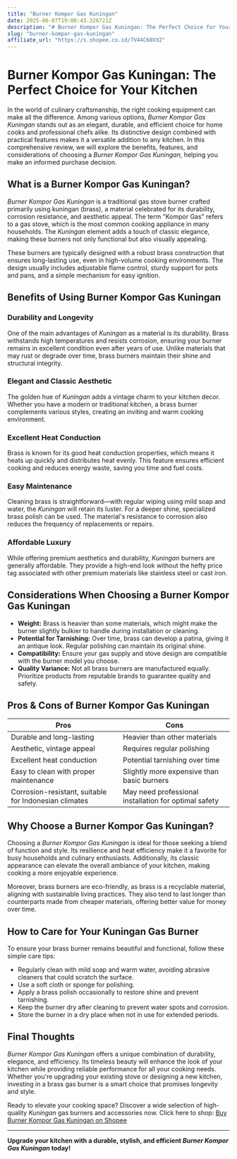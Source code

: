 ```yaml
---
title: "Burner Kompor Gas Kuningan"
date: 2025-06-07T19:08:43.326721Z
description: "# Burner Kompor Gas Kuningan: The Perfect Choice for Your Kitchen..."
slug: "burner-kompor-gas-kuningan"
affiliate_url: "https://s.shopee.co.id/7V44C68VX2"
---
```

# Burner Kompor Gas Kuningan: The Perfect Choice for Your Kitchen

In the world of culinary craftsmanship, the right cooking equipment can make all the difference. Among various options, *Burner Kompor Gas Kuningan* stands out as an elegant, durable, and efficient choice for home cooks and professional chefs alike. Its distinctive design combined with practical features makes it a versatile addition to any kitchen. In this comprehensive review, we will explore the benefits, features, and considerations of choosing a *Burner Kompor Gas Kuningan*, helping you make an informed purchase decision.

## What is a Burner Kompor Gas Kuningan?

*Burner Kompor Gas Kuningan* is a traditional gas stove burner crafted primarily using kuningan (brass), a material celebrated for its durability, corrosion resistance, and aesthetic appeal. The term "Kompor Gas" refers to a gas stove, which is the most common cooking appliance in many households. The *Kuningan* element adds a touch of classic elegance, making these burners not only functional but also visually appealing.

These burners are typically designed with a robust brass construction that ensures long-lasting use, even in high-volume cooking environments. The design usually includes adjustable flame control, sturdy support for pots and pans, and a simple mechanism for easy ignition.

## Benefits of Using Burner Kompor Gas Kuningan

### Durability and Longevity

One of the main advantages of *Kuningan* as a material is its durability. Brass withstands high temperatures and resists corrosion, ensuring your burner remains in excellent condition even after years of use. Unlike materials that may rust or degrade over time, brass burners maintain their shine and structural integrity.

### Elegant and Classic Aesthetic

The golden hue of *Kuningan* adds a vintage charm to your kitchen decor. Whether you have a modern or traditional kitchen, a brass burner complements various styles, creating an inviting and warm cooking environment.

### Excellent Heat Conduction

Brass is known for its good heat conduction properties, which means it heats up quickly and distributes heat evenly. This feature ensures efficient cooking and reduces energy waste, saving you time and fuel costs.

### Easy Maintenance

Cleaning brass is straightforward—with regular wiping using mild soap and water, the *Kuningan* will retain its luster. For a deeper shine, specialized brass polish can be used. The material's resistance to corrosion also reduces the frequency of replacements or repairs.

### Affordable Luxury

While offering premium aesthetics and durability, *Kuningan* burners are generally affordable. They provide a high-end look without the hefty price tag associated with other premium materials like stainless steel or cast iron.

## Considerations When Choosing a Burner Kompor Gas Kuningan

- **Weight:** Brass is heavier than some materials, which might make the burner slightly bulkier to handle during installation or cleaning.
- **Potential for Tarnishing:** Over time, brass can develop a patina, giving it an antique look. Regular polishing can maintain its original shine.
- **Compatibility:** Ensure your gas supply and stove design are compatible with the burner model you choose.
- **Quality Variance:** Not all brass burners are manufactured equally. Prioritize products from reputable brands to guarantee quality and safety.

## Pros & Cons of Burner Kompor Gas Kuningan

| Pros                                       | Cons                                 |
|--------------------------------------------|--------------------------------------|
| Durable and long-lasting                  | Heavier than other materials         |
| Aesthetic, vintage appeal                  | Requires regular polishing           |
| Excellent heat conduction                 | Potential tarnishing over time      |
| Easy to clean with proper maintenance     | Slightly more expensive than basic burners |
| Corrosion-resistant, suitable for Indonesian climates | May need professional installation for optimal safety |

## Why Choose a Burner Kompor Gas Kuningan?

Choosing a *Burner Kompor Gas Kuningan* is ideal for those seeking a blend of function and style. Its resilience and heat efficiency make it a favorite for busy households and culinary enthusiasts. Additionally, its classic appearance can elevate the overall ambiance of your kitchen, making cooking a more enjoyable experience.

Moreover, brass burners are eco-friendly, as brass is a recyclable material, aligning with sustainable living practices. They also tend to last longer than counterparts made from cheaper materials, offering better value for money over time.

## How to Care for Your Kuningan Gas Burner

To ensure your brass burner remains beautiful and functional, follow these simple care tips:

- Regularly clean with mild soap and warm water, avoiding abrasive cleaners that could scratch the surface.
- Use a soft cloth or sponge for polishing.
- Apply a brass polish occasionally to restore shine and prevent tarnishing.
- Keep the burner dry after cleaning to prevent water spots and corrosion.
- Store the burner in a dry place when not in use for extended periods.

## Final Thoughts

*Burner Kompor Gas Kuningan* offers a unique combination of durability, elegance, and efficiency. Its timeless beauty will enhance the look of your kitchen while providing reliable performance for all your cooking needs. Whether you're upgrading your existing stove or designing a new kitchen, investing in a brass gas burner is a smart choice that promises longevity and style.

Ready to elevate your cooking space? Discover a wide selection of high-quality *Kuningan* gas burners and accessories now. Click here to shop: [Buy Burner Kompor Gas Kuningan on Shopee](https://s.shopee.co.id/7V44C68VX2)

---

**Upgrade your kitchen with a durable, stylish, and efficient *Burner Kompor Gas Kuningan* today!**